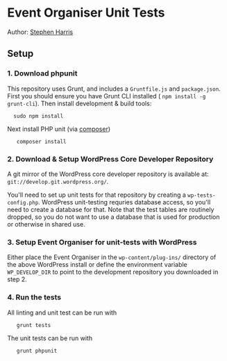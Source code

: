 # Event Organiser Unit Tests

Author: [Stephen Harris](http://www.github.com/stephenharris)


## Setup

### 1. Download phpunit
This repository uses Grunt, and includes a `Gruntfile.js` and `package.json`. First you should ensure you have Grunt CLI installed ( `npm install -g grunt-cli`). Then install development & build tools:

      sudo npm install

Next install PHP unit (via [composer](https://github.com/composer/composer))

       composer install


### 2. Download & Setup WordPress Core Developer Repository
A git mirror of the WordPress core developer repository is available at: `git://develop.git.wordpress.org/`.

You'll need to set up unit tests for that repository by creating a `wp-tests-config.php`. WordPress unit-testing requries database access, so you'll need to create a database for that. Note that the test tables are routinely dropped, so you do not want to use a database that is used for production or otherwise in shared use.


### 3. Setup Event Organiser for unit-tests with WordPress
Either place the Event Organiser in the `wp-content/plug-ins/` directory of the above WordPress install or define the environment variable `WP_DEVELOP_DIR` to point to the development repository you downloaded in step 2.


### 4. Run the tests
All linting and unit test can be run with

       grunt tests

The unit tests can be run with

       grunt phpunit
